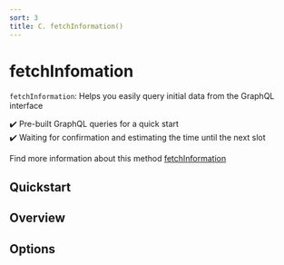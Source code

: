 ```yaml
---
sort: 3
title: C. fetchInformation()
---
```


# fetchInfomation

`fetchInformation`: Helps you easily query initial data from the GraphQL interface

:heavy_check_mark: Pre-built GraphQL queries for a quick start  
:heavy_check_mark: Waiting for confirmation and estimating the time until the next slot  

Find more information about this method [fetchInformation](../fetchInformation)


## Quickstart

## Overview

## Options